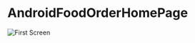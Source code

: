 # AndroidFoodOrderHomePage

![First Screen](https://user-images.githubusercontent.com/46577836/64065237-8a639780-cc0b-11e9-98a4-68ce56017029.png)
